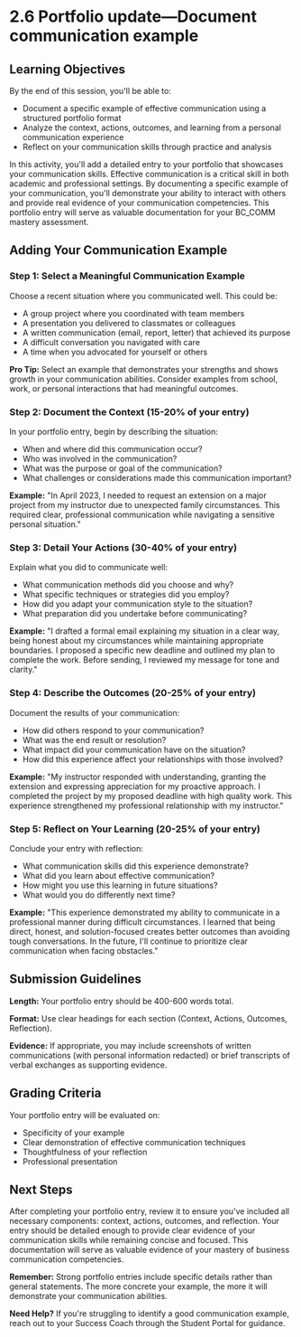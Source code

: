 # 2.6 Portfolio update—Document communication example

## Learning Objectives

By the end of this session, you'll be able to:
- Document a specific example of effective communication using a structured portfolio format
- Analyze the context, actions, outcomes, and learning from a personal communication experience
- Reflect on your communication skills through practice and analysis

In this activity, you'll add a detailed entry to your portfolio that showcases your communication skills. Effective communication is a critical skill in both academic and professional settings. By documenting a specific example of your communication, you'll demonstrate your ability to interact with others and provide real evidence of your communication competencies. This portfolio entry will serve as valuable documentation for your BC_COMM mastery assessment.

## Adding Your Communication Example

### Step 1: Select a Meaningful Communication Example

Choose a recent situation where you communicated well. This could be:
- A group project where you coordinated with team members
- A presentation you delivered to classmates or colleagues
- A written communication (email, report, letter) that achieved its purpose
- A difficult conversation you navigated with care
- A time when you advocated for yourself or others

**Pro Tip:** Select an example that demonstrates your strengths and shows growth in your communication abilities. Consider examples from school, work, or personal interactions that had meaningful outcomes.

### Step 2: Document the Context (15-20% of your entry)

In your portfolio entry, begin by describing the situation:
- When and where did this communication occur?
- Who was involved in the communication?
- What was the purpose or goal of the communication?
- What challenges or considerations made this communication important?

**Example:** "In April 2023, I needed to request an extension on a major project from my instructor due to unexpected family circumstances. This required clear, professional communication while navigating a sensitive personal situation."

### Step 3: Detail Your Actions (30-40% of your entry)

Explain what you did to communicate well:
- What communication methods did you choose and why?
- What specific techniques or strategies did you employ?
- How did you adapt your communication style to the situation?
- What preparation did you undertake before communicating?

**Example:** "I drafted a formal email explaining my situation in a clear way, being honest about my circumstances while maintaining appropriate boundaries. I proposed a specific new deadline and outlined my plan to complete the work. Before sending, I reviewed my message for tone and clarity."

### Step 4: Describe the Outcomes (20-25% of your entry)

Document the results of your communication:
- How did others respond to your communication?
- What was the end result or resolution?
- What impact did your communication have on the situation?
- How did this experience affect your relationships with those involved?

**Example:** "My instructor responded with understanding, granting the extension and expressing appreciation for my proactive approach. I completed the project by my proposed deadline with high quality work. This experience strengthened my professional relationship with my instructor."

### Step 5: Reflect on Your Learning (20-25% of your entry)

Conclude your entry with reflection:
- What communication skills did this experience demonstrate?
- What did you learn about effective communication?
- How might you use this learning in future situations?
- What would you do differently next time?

**Example:** "This experience demonstrated my ability to communicate in a professional manner during difficult circumstances. I learned that being direct, honest, and solution-focused creates better outcomes than avoiding tough conversations. In the future, I'll continue to prioritize clear communication when facing obstacles."

## Submission Guidelines

**Length:** Your portfolio entry should be 400-600 words total.

**Format:** Use clear headings for each section (Context, Actions, Outcomes, Reflection).

**Evidence:** If appropriate, you may include screenshots of written communications (with personal information redacted) or brief transcripts of verbal exchanges as supporting evidence.

## Grading Criteria

Your portfolio entry will be evaluated on:
- Specificity of your example
- Clear demonstration of effective communication techniques
- Thoughtfulness of your reflection
- Professional presentation

## Next Steps

After completing your portfolio entry, review it to ensure you've included all necessary components: context, actions, outcomes, and reflection. Your entry should be detailed enough to provide clear evidence of your communication skills while remaining concise and focused. This documentation will serve as valuable evidence of your mastery of business communication competencies.

**Remember:** Strong portfolio entries include specific details rather than general statements. The more concrete your example, the more it will demonstrate your communication abilities.

**Need Help?** If you're struggling to identify a good communication example, reach out to your Success Coach through the Student Portal for guidance.